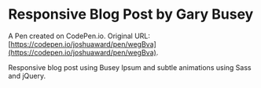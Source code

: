 # Responsive Blog Post by Gary Busey

A Pen created on CodePen.io. Original URL: [https://codepen.io/joshuaward/pen/wegBva](https://codepen.io/joshuaward/pen/wegBva).

Responsive blog post using Busey Ipsum and subtle animations using Sass and jQuery.

